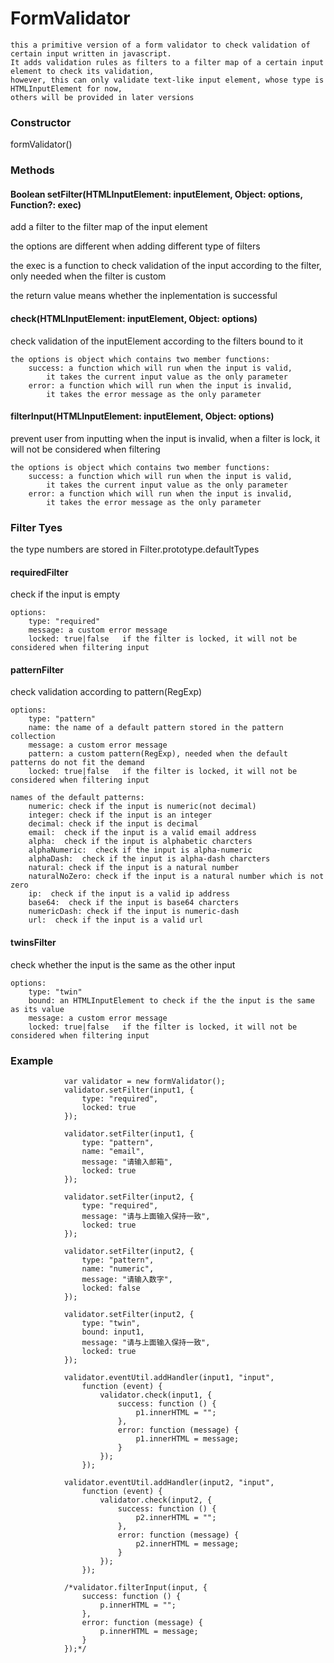 # FormValidator

    this a primitive version of a form validator to check validation of certain input written in javascript.
    It adds validation rules as filters to a filter map of a certain input element to check its validation,
    however, this can only validate text-like input element, whose type is HTMLInputElement for now,
    others will be provided in later versions
    
### Constructor

formValidator()

### Methods

#### Boolean setFilter(HTMLInputElement: inputElement, Object: options, Function?: exec)

add a filter to the filter map of the input element

the options are different when adding different type of filters

the exec is a function to check validation of the input according to the filter, only needed when the filter is custom

the return value means whether the inplementation is successful

#### check(HTMLInputElement: inputElement, Object: options)

check validation of the inputElement according to the filters bound to it

    the options is object which contains two member functions: 
        success: a function which will run when the input is valid,
            it takes the current input value as the only parameter
        error: a function which will run when the input is invalid,
            it takes the error message as the only parameter

#### filterInput(HTMLInputElement: inputElement, Object: options)

prevent user from inputting when the input is invalid, when a filter is lock, it will not be considered when filtering

    the options is object which contains two member functions: 
        success: a function which will run when the input is valid,
            it takes the current input value as the only parameter
        error: a function which will run when the input is invalid,
            it takes the error message as the only parameter

### Filter Tyes

the type numbers are stored in Filter.prototype.defaultTypes

#### requiredFilter

check if the input is empty

    options:
        type: "required"
        message: a custom error message
        locked: true|false   if the filter is locked, it will not be considered when filtering input
        
#### patternFilter

check validation according to pattern(RegExp)

    options:
        type: "pattern"
        name: the name of a default pattern stored in the pattern collection
        message: a custom error message
        pattern: a custom pattern(RegExp), needed when the default patterns do not fit the demand
        locked: true|false   if the filter is locked, it will not be considered when filtering input
        
    names of the default patterns:
        numeric: check if the input is numeric(not decimal)
        integer: check if the input is an integer
        decimal: check if the input is decimal
        email:  check if the input is a valid email address
        alpha:  check if the input is alphabetic charcters
        alphaNumeric:  check if the input is alpha-numeric
        alphaDash:  check if the input is alpha-dash charcters
        natural: check if the input is a natural number
        naturalNoZero: check if the input is a natural number which is not zero
        ip:  check if the input is a valid ip address
        base64:  check if the input is base64 charcters
        numericDash: check if the input is numeric-dash
        url:  check if the input is a valid url
        
#### twinsFilter

check whether the input is the same as the other input

    options:
        type: "twin"
        bound: an HTMLInputElement to check if the the input is the same as its value
        message: a custom error message
        locked: true|false   if the filter is locked, it will not be considered when filtering input
        
### Example

```
            var validator = new formValidator();
            validator.setFilter(input1, {
                type: "required",
                locked: true
            });

            validator.setFilter(input1, {
                type: "pattern",
                name: "email",
                message: "请输入邮箱",
                locked: true
            });

            validator.setFilter(input2, {
                type: "required",
                message: "请与上面输入保持一致",
                locked: true
            });

            validator.setFilter(input2, {
                type: "pattern",
                name: "numeric",
                message: "请输入数字",
                locked: false
            });

            validator.setFilter(input2, {
                type: "twin",
                bound: input1,
                message: "请与上面输入保持一致",
                locked: true
            });

            validator.eventUtil.addHandler(input1, "input",
                function (event) {
                    validator.check(input1, {
                        success: function () {
                            p1.innerHTML = "";
                        },
                        error: function (message) {
                            p1.innerHTML = message;
                        }
                    });
                });

            validator.eventUtil.addHandler(input2, "input",
                function (event) {
                    validator.check(input2, {
                        success: function () {
                            p2.innerHTML = "";
                        },
                        error: function (message) {
                            p2.innerHTML = message;
                        }
                    });
                });

            /*validator.filterInput(input, {
                success: function () {
                    p.innerHTML = "";
                },
                error: function (message) {
                    p.innerHTML = message;
                }
            });*/
```
